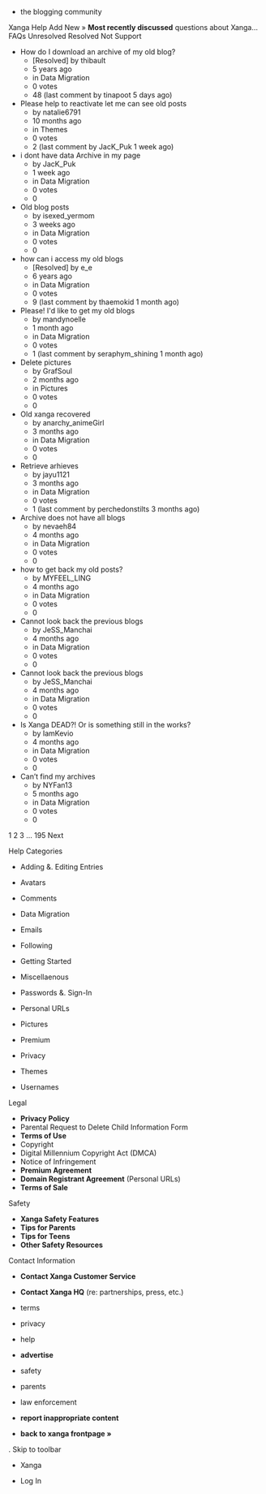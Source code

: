 *   the blogging community

Xanga Help Add New » **Most recently discussed** questions about Xanga… FAQs Unresolved Resolved Not Support

*   How do I download an archive of my old blog?
    *   \[Resolved\] by thibault
    *   5 years ago
    *   in Data Migration
    *   0 votes
    *   48 (last comment by tinapoot 5 days ago)
*   Please help to reactivate let me can see old posts
    *   by natalie6791
    *   10 months ago
    *   in Themes
    *   0 votes
    *   2 (last comment by JacK\_Puk 1 week ago)
*   i dont have data Archive in my page
    *   by JacK\_Puk
    *   1 week ago
    *   in Data Migration
    *   0 votes
    *   0
*   Old blog posts
    *   by isexed\_yermom
    *   3 weeks ago
    *   in Data Migration
    *   0 votes
    *   0
*   how can i access my old blogs
    *   \[Resolved\] by e\_e
    *   6 years ago
    *   in Data Migration
    *   0 votes
    *   9 (last comment by thaemokid 1 month ago)
*   Please! I'd like to get my old blogs
    *   by mandynoelle
    *   1 month ago
    *   in Data Migration
    *   0 votes
    *   1 (last comment by seraphym\_shining 1 month ago)
*   Delete pictures
    *   by GrafSoul
    *   2 months ago
    *   in Pictures
    *   0 votes
    *   0
*   Old xanga recovered
    *   by anarchy\_animeGirl
    *   3 months ago
    *   in Data Migration
    *   0 votes
    *   0
*   Retrieve arhieves
    *   by jayu1121
    *   3 months ago
    *   in Data Migration
    *   0 votes
    *   1 (last comment by perchedonstilts 3 months ago)
*   Archive does not have all blogs
    *   by nevaeh84
    *   4 months ago
    *   in Data Migration
    *   0 votes
    *   0
*   how to get back my old posts?
    *   by MYFEEL\_LING
    *   4 months ago
    *   in Data Migration
    *   0 votes
    *   0
*   Cannot look back the previous blogs
    *   by JeSS\_Manchai
    *   4 months ago
    *   in Data Migration
    *   0 votes
    *   0
*   Cannot look back the previous blogs
    *   by JeSS\_Manchai
    *   4 months ago
    *   in Data Migration
    *   0 votes
    *   0
*   Is Xanga DEAD?! Or is something still in the works?
    *   by IamKevio
    *   4 months ago
    *   in Data Migration
    *   0 votes
    *   0
*   Can’t find my archives
    *   by NYFan13
    *   5 months ago
    *   in Data Migration
    *   0 votes
    *   0

1 2 3 ... 195 Next

Help Categories

*   Adding &. Editing Entries
*   Avatars
*   Comments
*   Data Migration
*   Emails
*   Following
*   Getting Started
*   Miscellaenous

*   Passwords &. Sign-In
*   Personal URLs
*   Pictures
*   Premium
*   Privacy
*   Themes
*   Usernames

Legal

*   **Privacy Policy**
*   Parental Request to Delete Child Information Form
*   **Terms of Use**
*   Copyright
*   Digital Millennium Copyright Act (DMCA)
*   Notice of Infringement
*   **Premium Agreement**
*   **Domain Registrant Agreement** (Personal URLs)
*   **Terms of Sale**

Safety

*   **Xanga Safety Features**
*   **Tips for Parents**
*   **Tips for Teens**
*   **Other Safety Resources**

Contact Information

*   **Contact Xanga Customer Service**
*   **Contact Xanga HQ** (re: partnerships, press, etc.)

*   terms
*   privacy
*   help
*   **advertise**

*   safety
*   parents
*   law enforcement
*   **report inappropriate content**

*   **back to xanga frontpage »**

<img src="http://pixel.quantserve.com/pixel/p-87h-iNOVooym2.gif" style="display: none" height="1" width="1" alt="Quantcast"/>. Skip to toolbar

*   Xanga

*   Log In